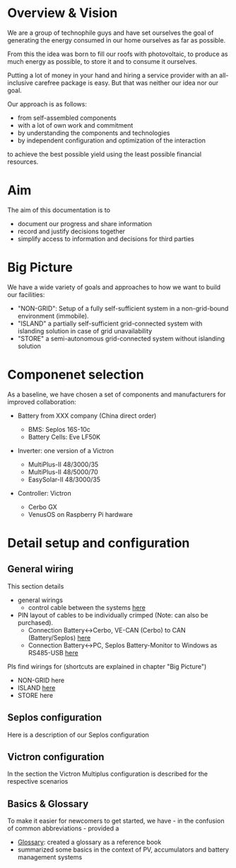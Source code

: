 # Overview & Vision

We are a group of technophile guys and have set ourselves the goal of generating the energy consumed in our home ourselves as far as possible.

From this the idea was born to fill our roofs with photovoltaic, to produce as much energy as possible, to store it and to consume it ourselves.

Putting a lot of money in your hand and hiring a service provider with an all-inclusive carefree package is easy. But that was neither our idea nor our goal.

Our approach is as follows:

- from self-assembled components
- with a lot of own work and commitment
- by understanding the components and technologies
- by independent configuration and optimization of the interaction

to achieve the best possible yield using the least possible financial resources.

# Aim

The aim of this documentation is to

- document our progress and share information
- record and justify decisions together
- simplify access to information and decisions for third parties

# Big Picture

We have a wide variety of goals and approaches to how we want to build our facilities:

- "NON-GRID": Setup of a fully self-sufficient system in a non-grid-bound environment (immobile).
- "ISLAND" a partially self-sufficient grid-connected system with islanding solution in case of grid unavailability
- "STORE" a semi-autonomous grid-connected system without islanding solution

# Componenet selection

As a baseline, we have chosen a set of components and manufacturers for improved collaboration:

- Battery from XXX company (China direct order)
  - BMS: Seplos 16S-10c
  - Battery Cells: Eve LF50K
- Inverter: one version of a Victron
  - MultiPlus-II 48/3000/35
  - MultiPlus-II 48/5000/70
  - EasySolar-II 48/3000/35
- Controller: Victron

  - Cerbo GX
  - VenusOS on Raspberry Pi hardware

# Detail setup and configuration

## General wiring

This section details

- general wirings
  - control cable between the systems [here](./wiring/general.md)
- PIN layout of cables to be individually crimped (Note: can also be purchased).
  - Connection Battery<->Cerbo, VE-CAN (Cerbo) to CAN (Battery/Seplos) [here](./wiring/can-vecan.md)
  - Connection Battery<->PC, Seplos Battery-Monitor to Windows as RS485-USB [here](./wiring/rs485-usb.md)

Pls find wirings for (shortcuts are explained in chapter "Big Picture")

- NON-GRID here
- ISLAND [here](./wiring/island.md)
- STORE here

## Seplos configuration

Here is a description of our Seplos configuration

## Victron configuration

In the section the Victron Multiplus configuration is described for the respective scenarios

## Basics & Glossary

To make it easier for newcomers to get started, we have - in the confusion of common abbreviations - provided a

- [Glossary](./basics/glossary.md): created a glossary as a reference book
- summarized some basics in the context of PV, accumulators and battery management systems
